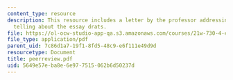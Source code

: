 ```yaml
---
content_type: resource
description: This resource includes a letter by the professor addressing the students,
  telling about the essay drats.
file: https://ol-ocw-studio-app-qa.s3.amazonaws.com/courses/21w-730-4-expository-writing-analyzing-mass-media-spring-2001/5649e57eba8e6e977515062b6d50237d_peerreview.pdf
file_type: application/pdf
parent_uid: 7c86d1a7-19f1-8fd5-48c9-e6f111e49d9d
resourcetype: Document
title: peerreview.pdf
uid: 5649e57e-ba8e-6e97-7515-062b6d50237d
---
```

